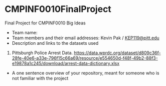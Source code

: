 # CMPINF0010FinalProject
Final Project for CMPINF0010 Big Ideas


- Team name: 
- Team members and their email addresses: Kevin Pak / KEP119@pitt.edu
- Description and links to the datasets used
1. Pittsburgh Police Arrest Data. https://data.wprdc.org/dataset/d809c36f-28fe-40e6-a33e-796f15c66a69/resource/e554650d-f48f-49b2-88f3-e19878a1c245/download/arrest-data-dictionary.xlsx

- A one sentence overview of your repository, meant for someone who is not familiar with the project
